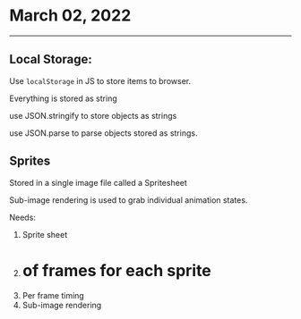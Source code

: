 # March 02, 2022

---

## Local Storage: 

Use `localStorage` in JS to store items to browser. 

Everything is stored as string

use JSON.stringify to store objects as strings

use JSON.parse to parse objects stored as strings. 

## Sprites

Stored in a single image file called a Spritesheet

Sub-image rendering is used to grab individual animation states. 

Needs: 
1) Sprite sheet
2) # of frames for each sprite
3) Per frame timing
4) Sub-image rendering


